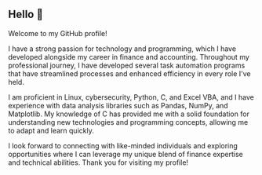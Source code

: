 ## Hello 👋

Welcome to my GitHub profile! 

I have a strong passion for technology and programming, which I have developed alongside my career in finance and accounting. Throughout my professional journey, I have developed several task automation programs that have streamlined processes and enhanced efficiency in every role I've held.

I am proficient in Linux, cybersecurity, Python, C, and Excel VBA, and I have experience with data analysis libraries such as Pandas, NumPy, and Matplotlib. My knowledge of C has provided me with a solid foundation for understanding new technologies and programming concepts, allowing me to adapt and learn quickly.

I look forward to connecting with like-minded individuals and exploring opportunities where I can leverage my unique blend of finance expertise and technical abilities. Thank you for visiting my profile!

<!--
**ekmartinez/ekmartinez** is a ✨ _special_ ✨ repository because its `README.md` (this file) appears on your GitHub profile.

Here are some ideas to get you started:

- 🔭 I’m currently working on ...
- 🌱 I’m currently learning ...
- 👯 I’m looking to collaborate on ...
- 🤔 I’m looking for help with ...
- 💬 Ask me about ...
- 📫 How to reach me: ...
- 😄 Pronouns: ...
- ⚡ Fun fact: ...
-->
